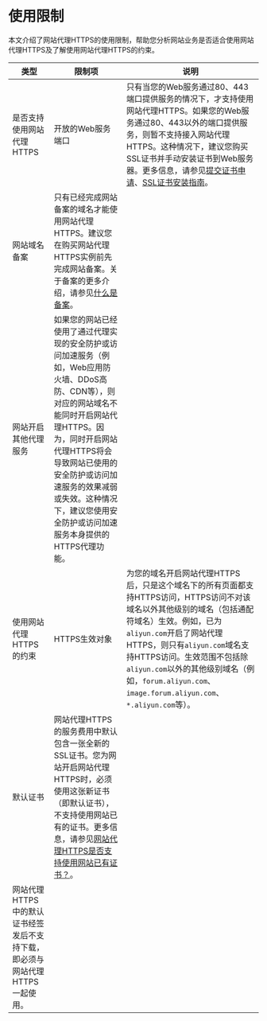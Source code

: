 # 使用限制

本文介绍了网站代理HTTPS的使用限制，帮助您分析网站业务是否适合使用网站代理HTTPS及了解使用网站代理HTTPS的约束。

|类型|限制项|说明|
|--|---|--|
|是否支持使用网站代理HTTPS|开放的Web服务端口|只有当您的Web服务通过80、443端口提供服务的情况下，才支持使用网站代理HTTPS。如果您的Web服务通过80、443以外的端口提供服务，则暂不支持接入网站代理HTTPS。这种情况下，建议您购买SSL证书并手动安装证书到Web服务器。更多信息，请参见[提交证书申请](/cn.zh-CN/证书申请/提交证书申请.md)、[SSL证书安装指南](/cn.zh-CN/证书安装/SSL证书安装指南.md)。 |
|网站域名备案|只有已经完成网站备案的域名才能使用网站代理HTTPS。建议您在购买网站代理HTTPS实例前先完成网站备案。关于备案的更多介绍，请参见[什么是备案]()。 |
|网站开启其他代理服务|如果您的网站已经使用了通过代理实现的安全防护或访问加速服务（例如，Web应用防火墙、DDoS高防、CDN等），则对应的网站域名不能同时开启网站代理HTTPS。因为，同时开启网站代理HTTPS将会导致网站已使用的安全防护或访问加速服务的效果减弱或失效。这种情况下，建议您使用安全防护或访问加速服务本身提供的HTTPS代理功能。 |
|使用网站代理HTTPS的约束|HTTPS生效对象|为您的域名开启网站代理HTTPS后，只是这个域名下的所有页面都支持HTTPS访问，HTTPS访问不对该域名以外其他级别的域名（包括通配符域名）生效。例如，已为`aliyun.com`开启了网站代理HTTPS，则只有`aliyun.com`域名支持HTTPS访问。生效范围不包括除`aliyun.com`以外的其他级别域名（例如，`forum.aliyun.com`、`image.forum.aliyun.com`、`*.aliyun.com`等）。 |
|默认证书|网站代理HTTPS的服务费用中默认包含一张全新的SSL证书。您为网站开启网站代理HTTPS时，必须使用这张新证书（即默认证书），不支持使用网站已有的证书。更多信息，请参见[网站代理HTTPS是否支持使用网站已有证书？](/cn.zh-CN/网站代理HTTPS/网站代理HTTPS是否支持使用网站已有证书？.md)。 |
|网站代理HTTPS中的默认证书经签发后不支持下载，即必须与网站代理HTTPS一起使用。|

